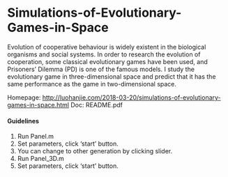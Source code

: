 # Simulations-of-Evolutionary-Games-in-Space
Evolution of cooperative behaviour is widely existent in the biological organisms and social systems. In order to research the evolution of cooperation, some classical evolutionary games have been used, and Prisoners’ Dilemma (PD) is one of the famous models. I study the evolutionary game in three-dimensional space and predict that it has the same performance as the game in two-dimensional space.

Homepage: http://luohanjie.com/2018-03-20/simulations-of-evolutionary-games-in-space.html
Doc: README.pdf

#### Guidelines
1. Run Panel.m
2. Set parameters, click ‘start’ button.
3. You can change to other generation by clicking slider.
4. Run Panel_3D.m
5. Set parameters, click ‘start’ button.



